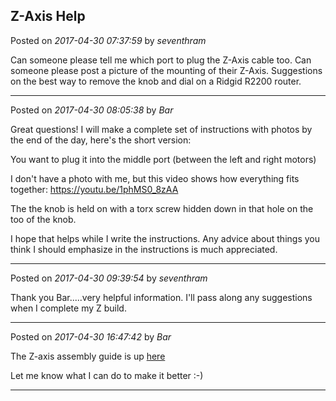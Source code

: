 ## Z-Axis Help
Posted on *2017-04-30 07:37:59* by *seventhram*

Can someone please tell me which port to plug the Z-Axis cable too.
Can someone please post a picture of the mounting of their Z-Axis.
Suggestions on the best way to remove the knob and dial on a Ridgid R2200 router.

---

Posted on *2017-04-30 08:05:38* by *Bar*

Great questions! I will make a complete set of instructions with photos by the end of the day, here's the short version:

You want to plug it into the middle port (between the left and right motors)

I don't have a photo with me, but this video shows how everything fits together: https://youtu.be/1phMS0_8zAA

The the knob is held on with a torx screw hidden down in that hole on the too of the knob.

I hope that helps while I write the instructions. Any advice about things you think I should emphasize in the instructions is much appreciated.

---

Posted on *2017-04-30 09:39:54* by *seventhram*

Thank you Bar.....very helpful information. I'll pass along any suggestions when I complete my Z build.

---

Posted on *2017-04-30 16:47:42* by *Bar*

The Z-axis assembly guide is up [here](https://github.com/MaslowCNC/Mechanics/wiki/How-To-Assemble-The-Z-Axis) 

Let me know what I can do to make it better :-)

---

